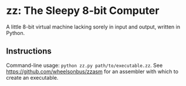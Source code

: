 # zz: The Sleepy 8-bit Computer
A little 8-bit virtual machine lacking sorely in input and output, written in Python.

## Instructions
Command-line usage: `python zz.py path/to/executable.zz`.
See https://github.com/wheelsonbus/zzasm for an assembler with which to create an executable.

